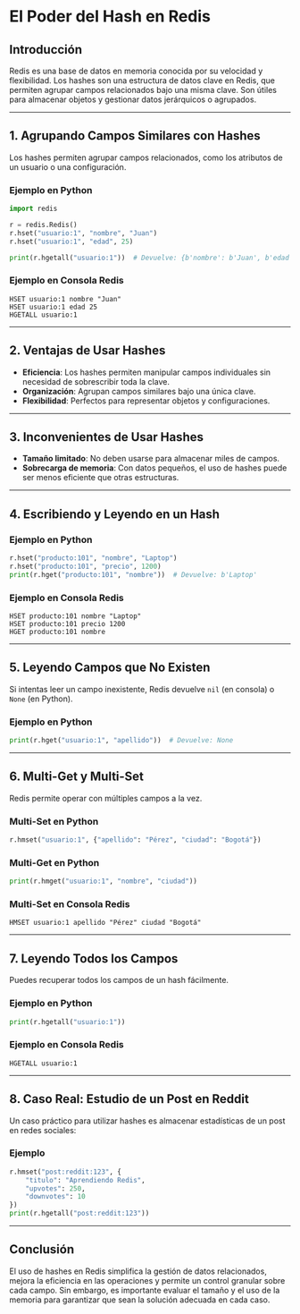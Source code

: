 # El Poder del Hash en Redis

## Introducción
Redis es una base de datos en memoria conocida por su velocidad y flexibilidad. Los hashes son una estructura de datos clave en Redis, que permiten agrupar campos relacionados bajo una misma clave. Son útiles para almacenar objetos y gestionar datos jerárquicos o agrupados.

---

## 1. Agrupando Campos Similares con Hashes
Los hashes permiten agrupar campos relacionados, como los atributos de un usuario o una configuración.

### Ejemplo en Python
```python
import redis

r = redis.Redis()
r.hset("usuario:1", "nombre", "Juan")
r.hset("usuario:1", "edad", 25)

print(r.hgetall("usuario:1"))  # Devuelve: {b'nombre': b'Juan', b'edad': b'25'}
```

### Ejemplo en Consola Redis
```shell
HSET usuario:1 nombre "Juan"
HSET usuario:1 edad 25
HGETALL usuario:1
```

---

## 2. Ventajas de Usar Hashes
- **Eficiencia**: Los hashes permiten manipular campos individuales sin necesidad de sobrescribir toda la clave.
- **Organización**: Agrupan campos similares bajo una única clave.
- **Flexibilidad**: Perfectos para representar objetos y configuraciones.

---

## 3. Inconvenientes de Usar Hashes
- **Tamaño limitado**: No deben usarse para almacenar miles de campos.
- **Sobrecarga de memoria**: Con datos pequeños, el uso de hashes puede ser menos eficiente que otras estructuras.

---

## 4. Escribiendo y Leyendo en un Hash

### Ejemplo en Python
```python
r.hset("producto:101", "nombre", "Laptop")
r.hset("producto:101", "precio", 1200)
print(r.hget("producto:101", "nombre"))  # Devuelve: b'Laptop'
```

### Ejemplo en Consola Redis
```shell
HSET producto:101 nombre "Laptop"
HSET producto:101 precio 1200
HGET producto:101 nombre
```

---

## 5. Leyendo Campos que No Existen
Si intentas leer un campo inexistente, Redis devuelve `nil` (en consola) o `None` (en Python).

### Ejemplo en Python
```python
print(r.hget("usuario:1", "apellido"))  # Devuelve: None
```

---

## 6. Multi-Get y Multi-Set
Redis permite operar con múltiples campos a la vez.

### Multi-Set en Python
```python
r.hmset("usuario:1", {"apellido": "Pérez", "ciudad": "Bogotá"})
```

### Multi-Get en Python
```python
print(r.hmget("usuario:1", "nombre", "ciudad"))
```

### Multi-Set en Consola Redis
```shell
HMSET usuario:1 apellido "Pérez" ciudad "Bogotá"
```

---

## 7. Leyendo Todos los Campos
Puedes recuperar todos los campos de un hash fácilmente.

### Ejemplo en Python
```python
print(r.hgetall("usuario:1"))
```

### Ejemplo en Consola Redis
```shell
HGETALL usuario:1
```

---

## 8. Caso Real: Estudio de un Post en Reddit
Un caso práctico para utilizar hashes es almacenar estadísticas de un post en redes sociales:

### Ejemplo
```python
r.hmset("post:reddit:123", {
    "titulo": "Aprendiendo Redis",
    "upvotes": 250,
    "downvotes": 10
})
print(r.hgetall("post:reddit:123"))
```
---

## Conclusión
El uso de hashes en Redis simplifica la gestión de datos relacionados, mejora la eficiencia en las operaciones y permite un control granular sobre cada campo. Sin embargo, es importante evaluar el tamaño y el uso de la memoria para garantizar que sean la solución adecuada en cada caso.
